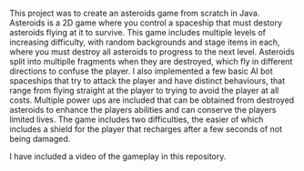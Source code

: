 This project was to create an asteroids game from scratch in Java. Asteroids is a 2D game where you control a spaceship that must destory asteroids flying at it to survive. This game includes multiple levels of increasing difficulty, with random backgrounds and stage items in each, where you must destroy all asteroids to progress to the next level. Asteroids split into multiplle fragments when they are destroyed, which fly in different directions to confuse the player. I also implemented a few basic AI bot spaceships that try to attack the player and have distinct behaviours, that range from flying straight at the player to trying to avoid the player at all costs. Multiple power ups are included that can be obtained from destroyed asteroids to enhance the players abilities and can conserve the players limited lives. The game includes two difficulties, the easier of which includes a shield for the player that recharges after a few seconds of not being damaged.

I have included a video of the gameplay in this repository.
